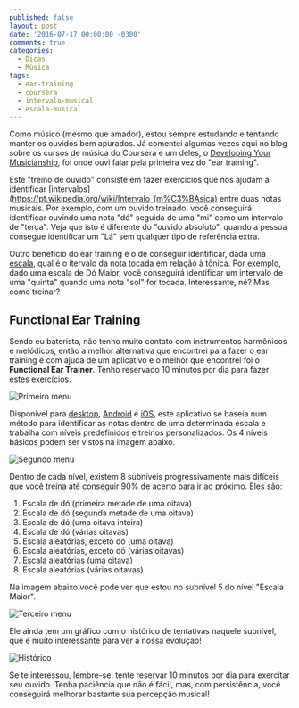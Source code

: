 ```yaml
---
published: false
layout: post
date: '2016-07-17 00:00:00 -0300'
comments: true
categories:
  - Dicas
  - Música
tags:
  - ear-training
  - coursera
  - intervalo-musical
  - escala-musical
---
```

Como músico (mesmo que amador), estou sempre estudando e tentando manter os ouvidos bem apurados. Já comentei algumas vezes aqui no blog sobre os cursos de música do Coursera e um deles, o [Developing Your Musicianship](https://www.coursera.org/learn/develop-your-musicianship), foi onde ouvi falar pela primeira vez do "ear training".

Este "treino de ouvido" consiste em fazer exercícios que nos ajudam a identificar [intervalos](https://pt.wikipedia.org/wiki/Intervalo_(m%C3%BAsica) entre duas notas musicais. Por exemplo, com um ouvido treinado, você conseguirá identificar ouvindo uma nota "dó" seguida de uma "mi" como um intervalo de "terça". Veja que isto é diferente do "ouvido absoluto", quando a pessoa consegue identificar um "Lá" sem qualquer tipo de referência extra.

Outro benefício do ear training é o de conseguir identificar, dada uma [escala](https://pt.wikipedia.org/wiki/Escala_musical), qual é o itervalo da nota tocada em relação à tônica. Por exemplo, dado uma escala de Dó Maior, você conseguirá identificar um intervalo de uma "quinta" quando uma nota "sol" for tocada. Interessante, né? Mas como treinar?

## Functional Ear Training

Sendo eu baterista, não tenho muito contato com instrumentos harmônicos e melódicos, então a melhor alternativa que encontrei para fazer o ear training é com ajuda de um aplicativo e o melhor que encontrei foi o **Functional Ear Trainer**. Tenho reservado 10 minutos por dia para fazer estes exercícios.

![Primeiro menu]({{site.baseurl}}/images/ear-training-menu1.png)

Disponível para [desktop](http://www.miles.be/software/34-functional-ear-trainer-v2), [Android](https://play.google.com/store/apps/details?id=com.kaizen9.fet.android) e [iOS](https://itunes.apple.com/kg/app/functional-ear-trainer/id1088761926), este aplicativo se baseia num método para identificar as notas dentro de uma determinada escala e trabalha com níveis predefinidos e treinos personalizados. Os 4 níveis básicos podem ser vistos na imagem abaixo.

![Segundo menu]({{site.baseurl}}/images/ear-training-menu2.png)

Dentro de cada nível, existem 8 subníveis progressivamente mais difíceis que você treina até conseguir 90% de acerto para ir ao próximo. Eles são:
1. Escala de dó (primeira metade de uma oitava)
1. Escala de dó (segunda metade de uma oitava)
1. Escala de dó (uma oitava inteira)
1. Escala de dó (várias oitavas)
1. Escala aleatórias, exceto dó (uma oitava)
1. Escala aleatórias, exceto dó (várias oitavas)
1. Escala aleatórias (uma oitava)
1. Escala aleatórias (várias oitavas)

Na imagem abaixo você pode ver que estou no subnível 5 do nível "Escala Maior".

![Terceiro menu]({{site.baseurl}}/images/ear-training-menu3.png)

Ele ainda tem um gráfico com o histórico de tentativas naquele subnível, que é muito interessante para ver a nossa evolução!

![Histórico]({{site.baseurl}}/images/ear-training-historico.png)

Se te interessou, lembre-se: tente reservar 10 minutos por dia para exercitar seu ouvido. Tenha paciência que não é fácil, mas, com persistência, você conseguirá melhorar bastante sua percepção musical!
